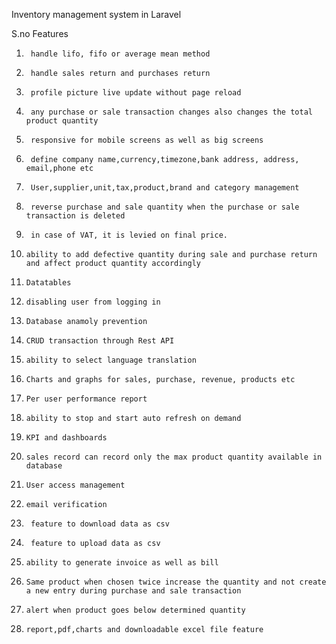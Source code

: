 Inventory management system in Laravel

S.no	Features
1.		handle lifo, fifo or average mean method
2.		handle sales return and purchases return
3.		profile picture live update without page reload	
4.		any purchase or sale transaction changes also changes the total product quantity	
5.		responsive for mobile screens as well as big screens	
6.		define company name,currency,timezone,bank address, address, email,phone etc
7.		User,supplier,unit,tax,product,brand and category management	
8.		reverse purchase and sale quantity when the purchase or sale transaction is deleted	
9.		in case of VAT, it is levied on final price.	
10.		ability to add defective quantity during sale and purchase return and affect product quantity accordingly
11.		Datatables
12.		disabling user from logging in
13.		Database anamoly prevention	
14.		CRUD transaction through Rest API
15.		ability to select language translation 
16.		Charts and graphs for sales, purchase, revenue, products etc
17.		Per user performance report
18.		ability to stop and start auto refresh on demand	
19.		KPI and dashboards
20.		sales record can record only the max product quantity available in database
21.		User access management	
22.		email verification
23.		 feature to download data as csv
24.		 feature to upload data as csv	
25.		ability to generate invoice as well as bill	
26.		Same product when chosen twice increase the quantity and not create a new entry during purchase and sale transaction	
27.		alert when product goes below determined quantity	
28.		report,pdf,charts and downloadable excel file feature
